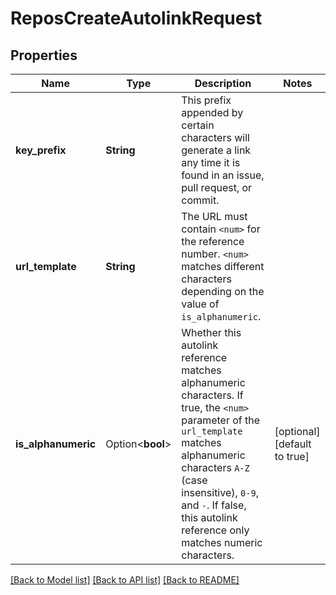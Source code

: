 # ReposCreateAutolinkRequest

## Properties

Name | Type | Description | Notes
------------ | ------------- | ------------- | -------------
**key_prefix** | **String** | This prefix appended by certain characters will generate a link any time it is found in an issue, pull request, or commit. | 
**url_template** | **String** | The URL must contain `<num>` for the reference number. `<num>` matches different characters depending on the value of `is_alphanumeric`. | 
**is_alphanumeric** | Option<**bool**> | Whether this autolink reference matches alphanumeric characters. If true, the `<num>` parameter of the `url_template` matches alphanumeric characters `A-Z` (case insensitive), `0-9`, and `-`. If false, this autolink reference only matches numeric characters. | [optional][default to true]

[[Back to Model list]](../README.md#documentation-for-models) [[Back to API list]](../README.md#documentation-for-api-endpoints) [[Back to README]](../README.md)


